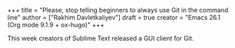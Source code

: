 +++
title = "Please, stop telling beginners to always use Git in the command line"
author = ["Rakhim Davletkaliyev"]
draft = true
creator = "Emacs 26.1 (Org mode 9.1.9 + ox-hugo)"
+++

This week creators of Sublime Text released a GUI client for Git.
